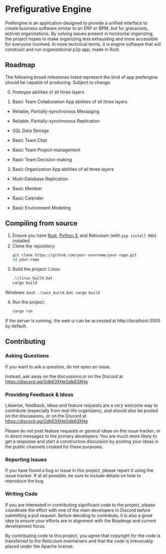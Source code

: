 # Prefigurative Engine

Prefengine is an application designed to provide a unified interface to create business software similar to an ERP or BPM, but for grassroots, activist organizations.  By solving issues present in horizontal organizing, the project hopes to make organizing less exhausting and more accessible for everyone involved. In more technical terms, it is engine software that will construct and run organizational p2p app, made in Rust.

## Roadmap

The following broad milestones listed represent the kind of app prefengine should be capable of producing. Subject to change.

0. Protoype 
abilities of all three layers

1. Basic Team Collaboration App
abilities of all three layers

 - Reliable, Partially-synchronous Messaging
 - Reliable, Partially-synchronous Replication
 - SQL Data Storage

 - Basic Team Chat
 - Basic Team Project-management
 - Basic Team Decision-making

2. Basic Organization App
abilities of all three layers

 - Multi-Database Replication 

 - Basic Member
 - Basic Calender
 - Basic Environment Modeling

## Compiling from source

1. Ensure you have [Rust](https://www.rust-lang.org/tools/install), [Python 3](https://www.python.org/downloads/), and Reticulum (with ```pip install RNS```) installed.
2. Clone the repository:
    ```bash
    git clone https://github.com/your-username/your-repo.git
    cd your-repo
    ```
3. Build the project:
Linux:
    ```bash
    .\\linux_build.bat
    cargo build
    ```

Windows:
    ```bash
    .\\win_build.bat
    cargo build
    ```

4. Run the project:
    ```bash
    cargo run
    ```

If the server is running, the web ui can be accessed at http://localhost:3500 by default.


## Contributing

### Asking Questions

If you want to ask a question, do not open an issue.

Instead, ask away on the discussions or on the Discord at https://discord.gg/Gdk63XHeGdk63XHe

### Providing Feedback & Ideas

Likewise, feedback, ideas and feature requests are a very welcome way to contribute (especially from real-life organizers), and should also be posted on the discussions, or on the Discord at https://discord.gg/Gdk63XHeGdk63XHe

Please do not post feature requests or general ideas on the issue tracker, or in direct messages to the primary developers. You are much more likely to get a response and start a constructive discussion by posting your ideas in the public channels created for these purposes.

### Reporting Issues

If you have found a bug or issue in this project, please report it using the issue tracker. If at all possible, be sure to include details on how to reproduce the bug.

### Writing Code

If you are interested in contributing significant code to the project, please coordinate the effort with one of the main developers in Discord before submitting a pull request. Before deciding to contribute, it is also a good idea to ensure your efforts are in alignment with the Roadmap and current development focus.

By contributing code to this project, you agree that copyright for the code is transferred to the Reticulum maintainers and that the code is irrevocably placed under the Apache license.

